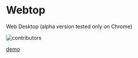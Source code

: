 Webtop
======

Web Desktop  (alpha version tested only on Chrome) 



![contributors](http://i42.photobucket.com/albums/e316/tanasiliev/webtop_zps462d2d7a.png)


 
 
[demo](http://webtop.herokuapp.com) 
